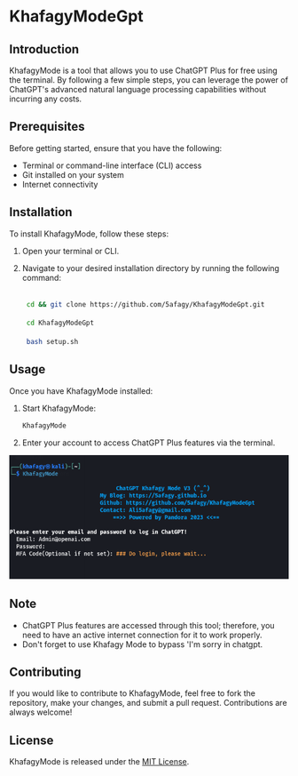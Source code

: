 # KhafagyModeGpt

## Introduction
KhafagyMode is a tool that allows you to use ChatGPT Plus for free using the terminal. By following a few simple steps, you can leverage the power of ChatGPT's advanced natural language processing capabilities without incurring any costs.

## Prerequisites
Before getting started, ensure that you have the following:

- Terminal or command-line interface (CLI) access
- Git installed on your system
- Internet connectivity

## Installation
To install KhafagyMode, follow these steps:

1. Open your terminal or CLI.
2. Navigate to your desired installation directory by running the following command:

   ```bash
    
    cd && git clone https://github.com/5afagy/KhafagyModeGpt.git

    cd KhafagyModeGpt

    bash setup.sh
   
   ```
   
## Usage
Once you have KhafagyMode installed:

1. Start KhafagyMode:
    ```bash
    KhafagyMode
    ```

2. Enter your account to access ChatGPT Plus features via the terminal.
   
![Login](https://github.com/5afagy/KhafagyModeGpt/blob/main/openai/Screenshot%20from%202023-06-26%2018-13-54.png)
    

## Note
- ChatGPT Plus features are accessed through this tool; therefore, you need to have an active internet connection for it to work properly.
- Don't forget to use Khafagy Mode to bypass 'I'm sorry in chatgpt.

  
## Contributing
If you would like to contribute to KhafagyMode, feel free to fork the repository, make your changes, and submit a pull request. Contributions are always welcome!

## License
KhafagyMode is released under the [MIT License](LICENSE.txt).
